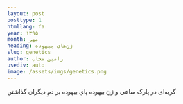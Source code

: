 ```yaml
---
layout: post
posttype: 1
htmllang: fa
year: ۱۳۹۵
month: مهر
heading: ژن‌های بیهوده
slug: genetics
author: رامین مجاب
usediv: auto
image: /assets/imgs/genetics.png
---
```

 
گربه‌ای در پارک ساعی و ژنِ بیهوده پایِ بیهوده بر دمِ دیگران گذاشتن
